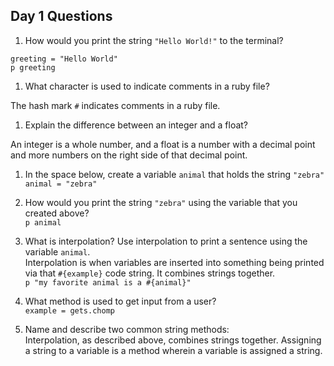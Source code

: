 ## Day 1 Questions  

1. How would you print the string `"Hello World!"` to the terminal?  

```  
greeting = "Hello World"  
p greeting  
```  

1. What character is used to indicate comments in a ruby file?  

The hash mark `#` indicates comments in a ruby file.  

1. Explain the difference between an integer and a float?  

An integer is a whole number, and a float is a number with a decimal point and more numbers on the right side of that decimal point.  

1. In the space below, create a variable `animal` that holds the string `"zebra"`  
`animal = "zebra"`  

1. How would you print the string `"zebra"` using the variable that you created above?  
`p animal`  

1. What is interpolation? Use interpolation to print a sentence using the variable `animal`.  
Interpolation is when variables are inserted into something being printed via that `#{example}` code string.  It combines strings together.  
`p "my favorite animal is a #{animal}"`

1. What method is used to get input from a user?  
`example = gets.chomp`

1. Name and describe two common string methods:  
Interpolation, as described above, combines strings together.
Assigning a string to a variable is a method wherein a variable is assigned a string.
